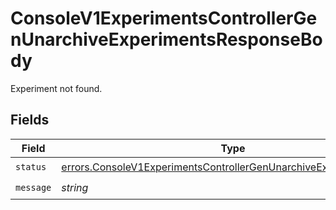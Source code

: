 # ConsoleV1ExperimentsControllerGenUnarchiveExperimentsResponseBody

Experiment not found.


## Fields

| Field                                                                                                                                                    | Type                                                                                                                                                     | Required                                                                                                                                                 | Description                                                                                                                                              |
| -------------------------------------------------------------------------------------------------------------------------------------------------------- | -------------------------------------------------------------------------------------------------------------------------------------------------------- | -------------------------------------------------------------------------------------------------------------------------------------------------------- | -------------------------------------------------------------------------------------------------------------------------------------------------------- |
| `status`                                                                                                                                                 | [errors.ConsoleV1ExperimentsControllerGenUnarchiveExperimentsStatus](../../models/errors/consolev1experimentscontrollergenunarchiveexperimentsstatus.md) | :heavy_check_mark:                                                                                                                                       | N/A                                                                                                                                                      |
| `message`                                                                                                                                                | *string*                                                                                                                                                 | :heavy_check_mark:                                                                                                                                       | N/A                                                                                                                                                      |